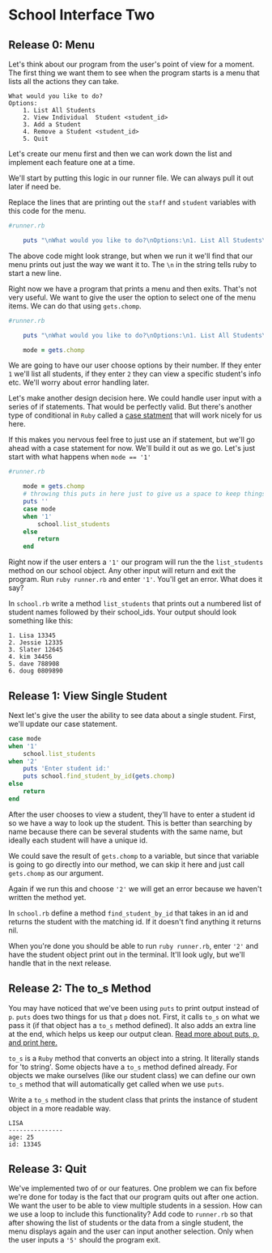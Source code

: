 # School Interface Two

## Release 0: Menu

Let's think about our program from the user's point of view for a moment. The first thing we want them to see when the program starts is a menu that lists all the actions they can take. 

```
What would you like to do?
Options:
    1. List All Students
    2. View Individual  Student <student_id>
    3. Add a Student
    4. Remove a Student <student_id>
    5. Quit
```
Let's create our menu first and then we can work down the list and implement each feature one at a time.  

We'll start by putting this logic in our runner file. We can always pull it out later if need be. 

Replace the lines that are printing out the `staff` and `student` variables with this code for the menu. 

```Ruby
#runner.rb 

    puts "\nWhat would you like to do?\nOptions:\n1. List All Students\n2. View Individual Student <student_id>\n3. Add a Student\n4. Remove a Student <student_id>\n5. Quit"

```
The above code might look strange, but when we run it we'll find that our menu prints out just the way we want it to. The `\n` in the string tells ruby to start a new line.  

Right now we have a program that prints a menu and then exits. That's not very useful. We want to give the user the option to select one of the menu items. We can do that using `gets.chomp`. 

```Ruby
#runner.rb 

    puts "\nWhat would you like to do?\nOptions:\n1. List All Students\n2. View Individual Student <student_id>\n3. Add a Student\n4. Remove a Student <student_id>\n5. Quit"

    mode = gets.chomp 

```

We are going to have our user choose options by their number. If they enter `1` we'll list all students, if they enter `2` they can view a specific student's info etc. We'll worry about error handling later. 

Let's make another design decision here. We could handle user input with a series of if statements. That would be perfectly valid. But there's another type of conditional in `Ruby` called a [case statment](http://www.rubyguides.com/2015/10/ruby-case/) that will work nicely for us here. 

If this makes you nervous feel free to just use an if statement, but we'll go ahead with a case statement for now. We'll build it out as we go. Let's just start with what happens when `mode == '1'`

```Ruby
#runner.rb 

    mode = gets.chomp 
    # throwing this puts in here just to give us a space to keep things a little clearer 
    puts '' 
    case mode 
    when '1'
        school.list_students
    else 
        return 
    end  
```
Right now if the user enters a `'1'` our program will run the the `list_students` method on our school object. Any other input will return and exit the program. Run `ruby runner.rb` and enter `'1'`. You'll get an error. What does it say? 

In `school.rb` write a method `list_students` that prints out a numbered list of student names followed by their school_ids. Your output should look something like this: 

```
1. Lisa 13345
2. Jessie 12335
3. Slater 12645
4. kim 34456
5. dave 788908
6. doug 0809890
```

## Release 1: View Single Student 

Next let's give the user the ability to see data about a single student. First, we'll update our case statement. 

```Ruby
case mode 
when '1'
    school.list_students
when '2'
    puts 'Enter student id:'
    puts school.find_student_by_id(gets.chomp) 
else 
    return 
end  
```
After the user chooses to view a student, they'll have to enter a student id so we have a way to look up the student. This is better than searching by name because there can be several students with the same name, but ideally each student will have a unique id. 

We could save the result of `gets.chomp` to a variable, but since that variable is going to go directly into our method, we can skip it here and just call `gets.chomp` as our argument. 

Again if we run this and choose `'2'` we will get an error because we haven't written the method yet. 

In `school.rb` define a method `find_student_by_id` that takes in an id and returns the student with the matching id. If it doesn't find anything it returns nil. 

When you're done you should be able to run `ruby runner.rb`, enter `'2'` and have the student object print out in the terminal. It'll look ugly, but we'll handle that in the next release. 

## Release 2: The to_s Method

You may have noticed that we've been using `puts` to print output instead of `p`. `puts` does two things for us that `p` does not. First, it calls `to_s` on what we pass it (if that object has a `to_s` method defined). It also adds an extra line at the end, which helps us keep our output clean. [Read more about puts, p, and print here.](https://www.garethrees.co.uk/2013/05/04/p-vs-puts-vs-print-in-ruby/)

`to_s` is a `Ruby` method that converts an object into a string. It literally stands for 'to string'. Some objects have a `to_s` method defined already. For objects we make ourselves (like our student class) we can define our own `to_s` method that will automatically get called when we use `puts`. 

Write a `to_s` method in the student class that prints the instance of student object in a more readable way. 

```
LISA
---------------
age: 25
id: 13345
```

## Release 3: Quit

We've implemented two of or our features. One problem we can fix before we're done for today is the fact that our program quits out after one action. We want the user to be able to view multiple students in a session. How can we use a loop to include this functionality? Add code to `runner.rb` so that after showing the list of students or the data from a single student, the menu displays again and the user can input another selection. Only when the user inputs a `'5'` should the program exit. 

